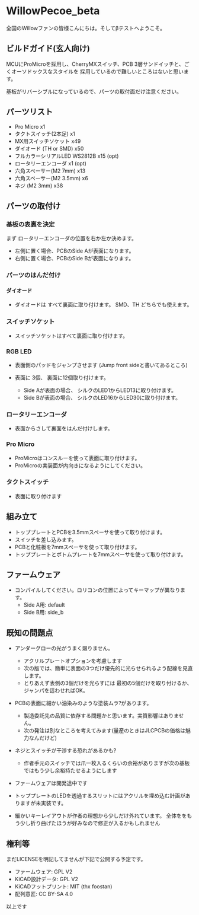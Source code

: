# WillowPecoe_beta

全国のWillowファンの皆様こんにちは。そしてβテストへようこそ。

## ビルドガイド(玄人向け)

MCUにProMicroを採用し、CherryMXスイッチ、PCB 3層サンドイッチと、ごくオーソドックスなスタイルを
採用しているので難しいところはないと思います。

基板がリバーシブルになっているので、パーツの取付面だけ注意ください。

## パーツリスト

- Pro Micro x1
- タクトスイッチ(2本足) x1
- MX用スイッチソケット x49
- ダイオード (TH or SMD) x50 
- フルカラーシリアルLED WS2812B x15 (opt)
- ロータリーエンコーダ x1  (opt)
- 六角スペーサー(M2 7mm)  x13
- 六角スペーサー(M2 3.5mm) x6
- ネジ (M2 3mm) x38

## パーツの取付け
### 基板の表裏を決定
まず ロータリーエンコーダの位置を右か左か決めます。
 - 左側に置く場合、PCBのSide Aが表面になります。
 - 右側に置く場合、PCBのSide Bが表面になります。

### パーツのはんだ付け

#### ダイオード
- ダイオードは すべて裏面に取り付けます。 SMD、TH どちらでも使えます。

### スイッチソケット
- スイッチソケットはすべて裏面に取り付けます。

### RGB LED
- 表面側のパッドをジャンプさせます (Jump front sideと書いてあるところ)

- 表面に 3個、 裏面に12個取り付けます。
  - Side Aが表面の場合、 シルクのLED1からLED13に取り付けます。
  - Side Bが表面の場合、 シルクのLED16からLED30に取り付けます。


### ロータリーエンコーダ
- 表面からさして裏面をはんだ付けします。

### Pro Micro
 - ProMicroはコンスルーを使って表面に取り付けます。
 - ProMicroの実装面が内向きになるようにしてください。

### タクトスイッチ
  - 表面に取り付けます

## 組み立て

- トッププレートとPCBを3.5mmスペーサを使って取り付けます。
- スイッチを差し込みます。
- PCBと化粧板を7mmスペーサを使って取り付けます。
- トッププレートとボトムプレートを7mmスペーサを使って取り付けます。

## ファームウェア

- コンパイルしてください。ロリコンの位置によってキーマップが異なります。
  - Side A用: default
  - Side B用: side_b
  
## 既知の問題点

- アンダーグローの光がうまく廻りません。
  - アクリルプレートオプションを考慮します
  - 次の版では、簡単に表面の3つだけ優先的に光らせられるよう配線を見直します。
  - とりあえず表側の3個だけを光らすには 最初の5個だけを取り付けるか、ジャンパを這わせればOK。  

- PCBの表面に細かい油染みのような塗装ムラ?があります。
  - 製造委託先の品質に依存する問題かと思います。実質影響はありません。
  - 次の発注は別なところを考えてみます(量産のときはJLCPCBの価格は魅力なんだけど)
  
- ネジとスイッチが干渉する恐れがあるかも?
  - 作者手元のスイッチでは爪一枚入るくらいの余裕がありますが次の基板ではもう少し余裕持たせるようにします

- ファームウェアは開発途中です

- トッププレートのLEDを透過するスリットにはアクリルを埋め込む計画がありますが未実装です。
 
- 細かいキーレイアウトが作者の理想から少しだけ外れています。
  全体ををもう少し折り曲げたほうが好みなので修正が入るかもしれません

## 権利等
まだLICENSEを明記してませんが下記で公開する予定です。

- ファームウェア: GPL V2
- KiCAD設計データ: GPL V2
- KiCADフットプリント: MIT (thx foostan)
- 配列意匠: CC BY-SA 4.0 


以上です
